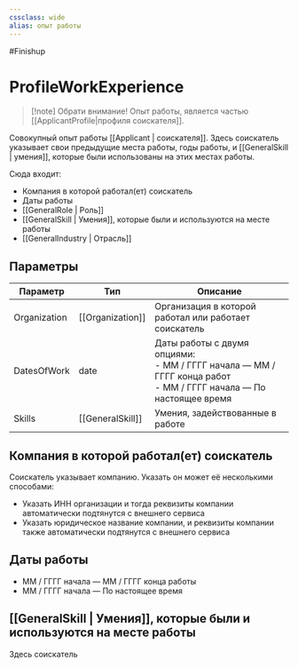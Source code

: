```yaml
---
cssclass: wide
alias: опыт работы
---
```


#Finishup 

# ProfileWorkExperience

>[!note] Обрати внимание!
>Опыт работы, является частью [[ApplicantProfile|профиля соискателя]].

Совокупный опыт работы [[Applicant | соискателя]]. Здесь соискатель указывает свои предыдущие места работы, годы работы, и [[GeneralSkill | умения]], которые были использованы на этих местах работы. 

Сюда входит: 

- Компания в которой работал(ет) соискатель
- Даты работы
- [[GeneralRole | Роль]]
- [[GeneralSkill | Умения]], которые были и используются на месте работы
- [[GeneralIndustry | Отрасль]]

## Параметры

| Параметр     | Тип              | Описание                                                                                                                   |
| ------------ | ---------------- | -------------------------------------------------------------------------------------------------------------------------- |
| Organization | [[Organization]] | Организация в которой работал или работает соискатель                                                                      |
| DatesOfWork  | date             | Даты работы с двумя опциями: <br> - ММ / ГГГГ начала — ММ / ГГГГ конца работ <br>  - ММ / ГГГГ начала — По настоящее время |
| Skills       | [[GeneralSkill]] | Умения, задействованные в работе                                                                                           | 

## Компания в которой работал(ет) соискатель

Соискатель указывает компанию. Указать он может её несколькими способами: 

- Указать ИНН организации и тогда реквизиты компании автоматически подтянутся с внешнего сервиса
- Указать юридическое название компании, и реквизиты компании также автоматически подтянутся с внешнего сервиса

## Даты работы

- ММ / ГГГГ начала — ММ / ГГГГ конца работы
- ММ / ГГГГ начала — По настоящее время


## [[GeneralSkill | Умения]], которые были и используются на месте работы

Здесь соискатель 



